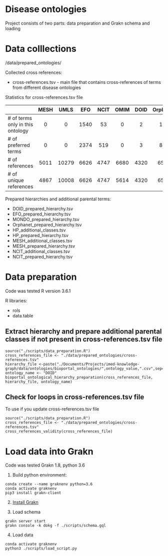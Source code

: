 # Disease ontologies 
Project consists of two parts: data preparation and Grakn schema and loading

# Data colllections

/data/prepared_ontologies/

Collected cross references:
* cross-references.tsv - main file that contains cross-references of terms from different disease ontologies

Statistics for cross-references.tsv file

|                                 | MESH  | UMLS | EFO  | NCIT | OMIM | DOID | Orphanet | HP  | MONDO | ICD10 | Total  |
| --------------------------------|:-----:| :---:|:----:|:----:|:----:|:----:|:--------:|:---:|:-----:|:------:|:------:|
| # of terms only in this ontology| 0     | 0    | 1540 | 53   | 0    | 2    | 163      | 80  | 81    | 0      | 1919   |
| # of preferred terms            | 0     | 0    | 2374 | 519  | 0    | 3    | 824      | 916 | 8932  | 0      | 13568  |
| # of references                 | 5011  | 10279| 6626 | 4747 | 6680 | 4320 | 6556     | 1450| 8942  | 8146   | 62757  |
| # of unique references          | 4867  | 10008| 6626 | 4747 | 5614 | 4320 | 6532     | 1450| 8942  | 3272   | 56378  |


Prepared hierarchies and additional parental terms:
* DOID_prepared_hierarchy.tsv
* EFO_prepared_hierarchy.tsv
* MONDO_prepared_hierarchy.tsv
* Orphanet_prepared_hierarchy.tsv
* HP_additional_classes.tsv
* HP_prepared_hierarchy.tsv
* MESH_additional_classes.tsv
* MESH_prepared_hierarchy.tsv
* NCIT_additional_classes.tsv
* NCIT_prepared_hierarchy.tsv

# Data preparation

Code was tested R version 3.6.1

R libraries:
* rols
* data.table

## Extract hierarchy and prepare additional parental classes if not present in cross-references.tsv file
```
source("./scripts/data_preparation.R")
cross_references_file <- "./data/prepared_ontologies/cross-references.tsv"
hierarchy_file <-paste("./Documents/Projects/imed-knowledge-graph/data/ontologies/bioportal_ontologies/",ontology_value,".csv",sep="")
ontology_name <- "DOID"
bioportal_ontological_hierarchy_preparation(cross_references_file, hierarchy_file, ontology_name)
```
## Check for loops in cross-references.tsv file
To use if you update cross-references.tsv file

```
source("./scripts/data_preparation.R")
cross_references_file <- "./data/prepared_ontologies/cross-references.tsv"
cross_references_validity(cross_references_file)
```
# Load data into Grakn
Code was tested Grakn 1.8, python 3.6

1. Build python environment:
```
conda create --name graknenv python=3.6
conda activate graknenv
pip3 install grakn-client
```

2. [Install Grakn](https://dev.grakn.ai/docs/running-grakn/install-and-run) 

3. Load schema
```
grakn server start
grakn console -k dokg -f ./scripts/schema.gql
```
4. Load data
```
conda activate graknenv
python3 ./scripts/load_script.py
```
